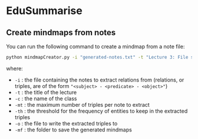 # EduSummarise

## Create mindmaps from notes
You can run the following command to create a mindmap from a note file:
```bash
python mindmapCreator.py -i "generated-notes.txt" -t "Lecture 3: File systems" -c "Foundational data management" -mt 3 -th 4 -o "generated-relations.txt" -mf "mindmaps"
```
where:
- `-i`  : the file containing the notes to extract relations from (relations, or triples, are of the form `"<subject> - <predicate> - <object>"`)
- `-t`  : the title of the lecture
- `-c`  : the name of the class
- `-mt` : the maximum number of triples per note to extract
- `-th` : the threshold for the frequency of entities to keep in the extracted triples
- `-o`  : the file to write the extracted triples to
- `-mf` : the folder to save the generated mindmaps
